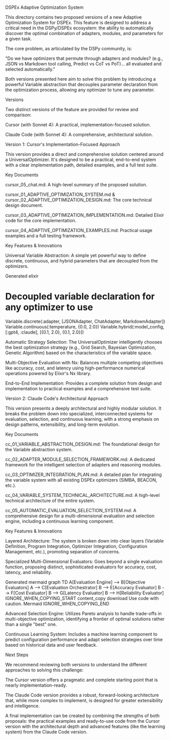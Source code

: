 DSPEx Adaptive Optimization System

This directory contains two proposed versions of a new Adaptive Optimization System for DSPEx. This feature is designed to address a critical need in the DSPy/DSPEx ecosystem: the ability to automatically discover the optimal combination of adapters, modules, and parameters for a given task.

The core problem, as articulated by the DSPy community, is:

"Do we have optimizers that permute through adapters and modules? (e.g., JSON vs Markdown tool calling, Predict vs CoT vs PoT)... all evaluated and selected automatically."

Both versions presented here aim to solve this problem by introducing a powerful Variable abstraction that decouples parameter declaration from the optimization process, allowing any optimizer to tune any parameter.

Versions

Two distinct versions of the feature are provided for review and comparison:

Cursor (with Sonnet 4): A practical, implementation-focused solution.

Claude Code (with Sonnet 4): A comprehensive, architectural solution.

Version 1: Cursor's Implementation-Focused Approach

This version provides a direct and comprehensive solution centered around a UniversalOptimizer. It's designed to be a practical, end-to-end system with a clear implementation path, detailed examples, and a full test suite.

Key Documents

cursor_05_chat.md: A high-level summary of the proposed solution.

cursor_01_ADAPTIVE_OPTIMIZATION_SYSTEM.md & cursor_02_ADAPTIVE_OPTIMIZATION_DESIGN.md: The core technical design document.

cursor_03_ADAPTIVE_OPTIMIZATION_IMPLEMENTATION.md: Detailed Elixir code for the core implementation.

cursor_04_ADAPTIVE_OPTIMIZATION_EXAMPLES.md: Practical usage examples and a full testing framework.

Key Features & Innovations

Universal Variable Abstraction: A simple yet powerful way to define discrete, continuous, and hybrid parameters that are decoupled from the optimizers.

Generated elixir
# Decoupled variable declaration for any optimizer to use
Variable.discrete(:adapter, [JSONAdapter, ChatAdapter, MarkdownAdapter])
Variable.continuous(:temperature, {0.0, 2.0})
Variable.hybrid(:model_config, [:gpt4, :claude], [{0.1, 2.0}, {0.1, 2.0}])


Automatic Strategy Selection: The UniversalOptimizer intelligently chooses the best optimization strategy (e.g., Grid Search, Bayesian Optimization, Genetic Algorithm) based on the characteristics of the variable space.

Multi-Objective Evaluation with Nx: Balances multiple competing objectives like accuracy, cost, and latency using high-performance numerical operations powered by Elixir's Nx library.

End-to-End Implementation: Provides a complete solution from design and implementation to practical examples and a comprehensive test suite.

Version 2: Claude Code's Architectural Approach

This version presents a deeply architectural and highly modular solution. It breaks the problem down into specialized, interconnected systems for evaluation, selection, and continuous learning, with a strong emphasis on design patterns, extensibility, and long-term evolution.

Key Documents

cc_01_VARIABLE_ABSTRACTION_DESIGN.md: The foundational design for the Variable abstraction system.

cc_02_ADAPTER_MODULE_SELECTION_FRAMEWORK.md: A dedicated framework for the intelligent selection of adapters and reasoning modules.

cc_03_OPTIMIZER_INTEGRATION_PLAN.md: A detailed plan for integrating the variable system with all existing DSPEx optimizers (SIMBA, BEACON, etc.).

cc_04_VARIABLE_SYSTEM_TECHNICAL_ARCHITECTURE.md: A high-level technical architecture of the entire system.

cc_05_AUTOMATIC_EVALUATION_SELECTION_SYSTEM.md: A comprehensive design for a multi-dimensional evaluation and selection engine, including a continuous learning component.

Key Features & Innovations

Layered Architecture: The system is broken down into clear layers (Variable Definition, Program Integration, Optimizer Integration, Configuration Management, etc.), promoting separation of concerns.

Specialized Multi-Dimensional Evaluators: Goes beyond a single evaluation function, proposing distinct, sophisticated evaluators for accuracy, cost, latency, and reliability.

Generated mermaid
graph TD
    A[Evaluation Engine] --> B[Objective Evaluators]
    A --> C[Evaluation Orchestrator]
    B --> E[Accuracy Evaluator]
    B --> F[Cost Evaluator]
    B --> G[Latency Evaluator]
    B --> H[Reliability Evaluator]
IGNORE_WHEN_COPYING_START
content_copy
download
Use code with caution.
Mermaid
IGNORE_WHEN_COPYING_END

Advanced Selection Engine: Utilizes Pareto analysis to handle trade-offs in multi-objective optimization, identifying a frontier of optimal solutions rather than a single "best" one.

Continuous Learning System: Includes a machine learning component to predict configuration performance and adapt selection strategies over time based on historical data and user feedback.

Next Steps

We recommend reviewing both versions to understand the different approaches to solving this challenge:

The Cursor version offers a pragmatic and complete starting point that is nearly implementation-ready.

The Claude Code version provides a robust, forward-looking architecture that, while more complex to implement, is designed for greater extensibility and intelligence.

A final implementation can be created by combining the strengths of both proposals: the practical examples and ready-to-use code from the Cursor version with the architectural depth and advanced features (like the learning system) from the Claude Code version.
